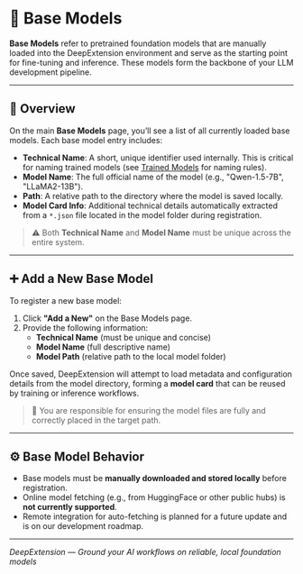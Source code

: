 
# 🧱 Base Models

**Base Models** refer to pretrained foundation models that are manually loaded into the DeepExtension environment and 
serve as the starting point for fine-tuning and inference. These models form the backbone of your LLM development 
pipeline.

---

## 📄 Overview

On the main **Base Models** page, you’ll see a list of all currently loaded base models. Each base model entry includes:

- **Technical Name**: A short, unique identifier used internally. This is critical for naming trained models (see 
[Trained Models](trained-models.md) for naming rules).
- **Model Name**: The full official name of the model (e.g., "Qwen-1.5-7B", "LLaMA2-13B").
- **Path**: A relative path to the directory where the model is saved locally.
- **Model Card Info**: Additional technical details automatically extracted from a `*.json` file located in the model 
folder during registration.

> ⚠️ Both **Technical Name** and **Model Name** must be unique across the entire system.

---

## ➕ Add a New Base Model

To register a new base model:

1. Click **"Add a New"** on the Base Models page.
2. Provide the following information:
   - **Technical Name** (must be unique and concise)
   - **Model Name** (full descriptive name)
   - **Model Path** (relative path to the local model folder)

Once saved, DeepExtension will attempt to load metadata and configuration details from the model directory, forming a 
**model card** that can be reused by training or inference workflows.

> 🧩 You are responsible for ensuring the model files are fully and correctly placed in the target path.

---

## ⚙️ Base Model Behavior

- Base models must be **manually downloaded and stored locally** before registration.
- Online model fetching (e.g., from HuggingFace or other public hubs) is **not currently supported**.
- Remote integration for auto-fetching is planned for a future update and is on our development roadmap.

---

*DeepExtension — Ground your AI workflows on reliable, local foundation models*

